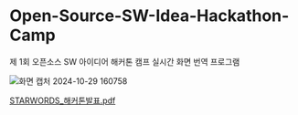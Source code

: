 # Open-Source-SW-Idea-Hackathon-Camp
 제 1회 오픈소스 SW 아이디어 해커톤 캠프
 실시간 화면 번역 프로그램

![화면 캡처 2024-10-29 160758](https://github.com/user-attachments/assets/77e93687-7e3b-4186-8486-59a7f121d82c)

[STARWORDS_해커톤발표.pdf](https://github.com/user-attachments/files/17552912/STARWORDS_.pdf)
